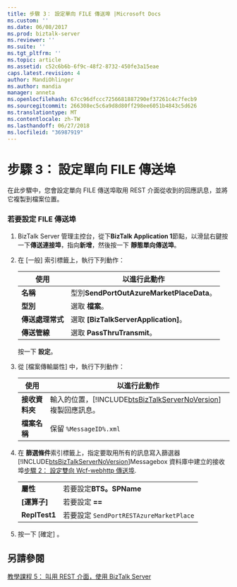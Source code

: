 ```yaml
---
title: 步驟 3： 設定單向 FILE 傳送埠 |Microsoft Docs
ms.custom: ''
ms.date: 06/08/2017
ms.prod: biztalk-server
ms.reviewer: ''
ms.suite: ''
ms.tgt_pltfrm: ''
ms.topic: article
ms.assetid: c52c6b6b-6f9c-48f2-8732-450fe3a15eae
caps.latest.revision: 4
author: MandiOhlinger
ms.author: mandia
manager: anneta
ms.openlocfilehash: 67cc96dfccc7256681887290ef37261c4c7fecb9
ms.sourcegitcommit: 266308ec5c6a9d8d80ff298ee6051b4843c5d626
ms.translationtype: MT
ms.contentlocale: zh-TW
ms.lasthandoff: 06/27/2018
ms.locfileid: "36987919"
---
```

# <a name="step-3-configure-a-one-way-file-send-port"></a>步驟 3： 設定單向 FILE 傳送埠
在此步驟中，您會設定單向 FILE 傳送埠取用 REST 介面從收到的回應訊息，並將它複製到檔案位置。  

### <a name="to-configure-a-file-send-port"></a>若要設定 FILE 傳送埠  

1. BizTalk Server 管理主控台，從下**BizTalk Application 1**節點，以滑鼠右鍵按一下**傳送連接埠**，指向**新增**，然後按一下 **靜態單向傳送埠**。  

2. 在 [一般] 索引標籤上，執行下列動作：  

   |使用|以進行此動作|  
   |--------------|----------------|  
   |**名稱**|型別**SendPortOutAzureMarketPlaceData**。|  
   |**型別**|選取 **檔案**。|  
   |**傳送處理常式**|選取 **[BizTalkServerApplication]**。|  
   |**傳送管線**|選取  **PassThruTransmit**。|  

    按一下 **設定**。  

3. 從 [檔案傳輸屬性] 中，執行下列動作：  


   |      使用      |                                                              以進行此動作                                                               |
   |--------------------|---------------------------------------------------------------------------------------------------------------------------------------|
   | **接收資料夾** | 輸入的位置，[!INCLUDE[btsBizTalkServerNoVersion](../includes/btsbiztalkservernoversion-md.md)]複製回應訊息。 |
   |   **檔案名稱**    |                                                       保留 `%MessageID%.xml`                                                        |


4. 在 **篩選條件**索引標籤上，指定要取用所有的訊息寫入篩選器[!INCLUDE[btsBizTalkServerNoVersion](../includes/btsbiztalkservernoversion-md.md)]Messagebox 資料庫中建立的接收埠[步驟 2： 設定雙向 Wcf-webhttp 傳送埠](../core/step-2-configure-a-two-way-wcf-webhttp-send-port.md).  


   |              |                                       |
   |--------------|---------------------------------------|
   | **屬性** |         若要設定**BTS。SPName**         |
   | **[運算子]** |             若要設定 **==**             |
   |  **ReplTest1**   | 若要設定 `SendPortRESTAzureMarketPlace` |


5. 按一下 [確定] 。  

## <a name="see-also"></a>另請參閱  
 [教學課程 5： 叫用 REST 介面，使用 BizTalk Server](../core/tutorial-5-invoking-a-rest-interface-using-biztalk-server.md)